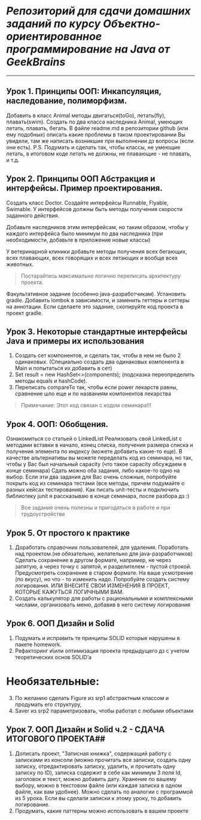 # _Репозиторий для сдачи домашних заданий по курсу Объектно-ориентированное программирование на Java от GeekBrains_ #
----------------------------------------------------------------------------------------------------------------------------------
## Урок 1. Принципы ООП: Инкапсуляция, наследование, полиморфизм. ##

Добавить в класс Animal методы двигаться(toGo), летать(fly), плавать(swim). Создать по два класса наследника Animal, умеющих летать, плавать, бегать. В файле readme.md в репозитории github (или ему подобных) описать какие проблемы в таком проектировании Вы увидели, там же написать возникшие при выполнении дз вопросы (если они есть). P.S. Подумать и сделать так, чтобы классы, не умеющие летать, в итоговом коде летать не должны, не плавающие - не плавать, и т.д.

## Урок 2. Принципы ООП Абстракция и интерфейсы. Пример проектирования. ##

Создать класс Doctor. Создайте интерфейсы Runnable, Flyable, Swimable. У интерфейсов должны быть
методы получения скорости заданного действия.

Добавьте наследников этим интерфейсам, но таким образом,
чтобы у каждого интерфейса было минимум по два наследника (при необходимости, добавьте в приложение новые классы)

У ветеринарной клиники добавьте методы получения всех бегающих, всех плавающих, всех говорящих и всех летающих и вообще всех животных.

> Постарайтесь максимально логично переписать архитектуру проекта.

Факультативное задание (особенно java-разработчикам). Установить gradle. Добавить lombok в зависимости, и заменить геттеры и сеттеры на аннотации. Если сделаете это задание, скопируйте код проекта в проект gradle.

## Урок 3. Некоторые стандартные интерфейсы Java и примеры их использования ##

1. Создать сет компонентов, и сделать так, чтобы в нем не было 2 одинаковых. (Специально создать два одинаковых компонента в Main и попытаться их добавить в сет)
2. Set<Component> result = new HashSet<>(components); (подсказка переопределить методы equals и hashCode).
3. Переписать compareTo так, чтобы если power лекарств равны, сравнение шло еще и по названиям компонентов лекарства

> Примечание: Этот код связан с кодом семинара!!!

## Урок 4. ООП: Обобщения. ##

Ознакомиться со статьей о LinkedList
Реализовать свой LinkedList с методами вставки в начало, конец списка, получения размера списка и получения элемента по индексу (можете добавить какие-то еще).
В качестве альтернативы вы можете переделать код из семинара, но так, чтобы у Вас был начальный capacity (что такое capacity обсуждаем в конце семинара)
Сдать можно оба задания, либо какое-то одно на выбор.
Если эти два задания для Вас очень сложные, попробуйте покрыть код из семинара тестами (все методы, причем подумайте о разных кейсах тестирования). Как писать unit-тесты и подключить библиотеку junit я рассказываю в конце семинара, после разбора дз :)

> Все задания очень полезны и пригодяться в работе и при трудоустройстве

## Урок 5. От простого к практике ##

1. Доработать справочник пользователей, для удаления. Поработать над проектом.(не обязательно, желательно для java-разработчиков)
Сделать сохранение в другом формате, например, не через запятую, а через точку с запятой, и разделителем - пустой строкой. Предусмотреть сохранение в старом формате. На ваше усмотрение (по вкусу), но что - то изменить надо.
Попробуйте создать систему логирования.
ИЛИ ВНЕСИТЕ СВОИ ИЗМЕНЕНИЯ В ПРОЕКТ, КОТОРЫЕ КАЖУТЬСЯ ЛОГИЧНЫМИ ВАМ.
2. Создать калькулятор для работы с рациональными и комплексными числами, организовать меню, добавив в него систему логирования

## Урок 6. ООП Дизайн и Solid ##

1. Подумать и исправить те принципы SOLID которые нарушены в пакете homework.
2. Рефакторинг и\или оптимизация проекта предыдущего дз с учетом теоретических основ SOLID’а

# Необязательные: #
3. По желанию сделать Figure из srp1 абстрактным классом и продумать его структуру,
4. Saver из srp2 параметризовать, чтобы работал с любыми объектами

## Урок 7. ООП Дизайн и Solid ч.2 -  СДАЧА ИТОГОВОГО ПРОЕКТА##

1. Дописать проект, "Записная книжка", содержащий работу с записками из консоли (можно прочитать все записки, создать одну записку, отредактировать записку, удалить, и прочитать одну записку по ID), записка содержит в себе как минимум 3 поля Id, заголовок и текст, можно добавить дату. Хранение по вашему выбору, можно в текстовом файле (или каждая записка в одном файле, как вам удобнее). Можно сделать по аналогии с программой из 5 урока. Если вы сделали записки к этому уроку, то добавить логирование.
2. Продумать, какие паттерны можно использовать в вашем проекте


